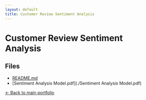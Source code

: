 ```yaml
---
layout: default
title: Customer Review Sentiment Analysis
---
```


# Customer Review Sentiment Analysis

## Files

- [README.md](./README.md)
- [Sentiment Analysis Model.pdf](./Sentiment Analysis Model.pdf)

[← Back to main portfolio](../index.md)
